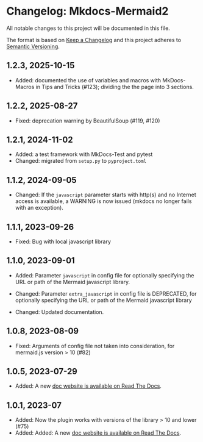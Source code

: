 # Changelog: Mkdocs-Mermaid2

All notable changes to this project will be documented in this file.

The format is based on [Keep a Changelog](https://keepachangelog.com/en/1.0.0/) and this project adheres to [Semantic Versioning](https://semver.org/spec/v2.0.0.html).

## 1.2.3, 2025-10-15

* Added: documented the use of variables and macros with MkDocs-Macros
    in Tips and Tricks (#123); dividing the the page into 3 sections.

## 1.2.2, 2025-08-27

* Fixed: deprecation warning by BeautifulSoup (#119, #120) 

## 1.2.1, 2024-11-02

* Added: a test framework with MkDocs-Test and pytest
* Changed: migrated from `setup.py` to `pyproject.toml`

## 1.1.2, 2024-09-05

* Changed: If the `javascript` parameter starts with http(s) and no Internet
access is available, a WARNING is now issued
(mkdocs no longer fails with an exception).

## 1.1.1, 2023-09-26

* Fixed: Bug with local javascript library 

## 1.1.0, 2023-09-01

* Added: Parameter `javascript` in config file for optionally specifying the
    URL or path of the Mermaid javascript library.

* Changed: Parameter `extra_javascript` in config file is DEPRECATED,
    for optionally specifying the URL or path of the Mermaid javascript library

* Changed: Updated documentation.

## 1.0.8, 2023-08-09

* Fixed: Arguments of config file not taken into consideration,
    for mermaid.js version > 10 (#82)

## 1.0.5, 2023-07-29

* Added: A new [doc website is available on Read The Docs](https://mkdocs-mermaid2.readthedocs.io/en/latest/).

## 1.0.1, 2023-07

* Added: Now the plugin works with versions of the library > 10 and lower (#75)
* Added: Added: A new [doc website is available on Read The Docs](https://mkdocs-mermaid2.readthedocs.io/en/latest/).
